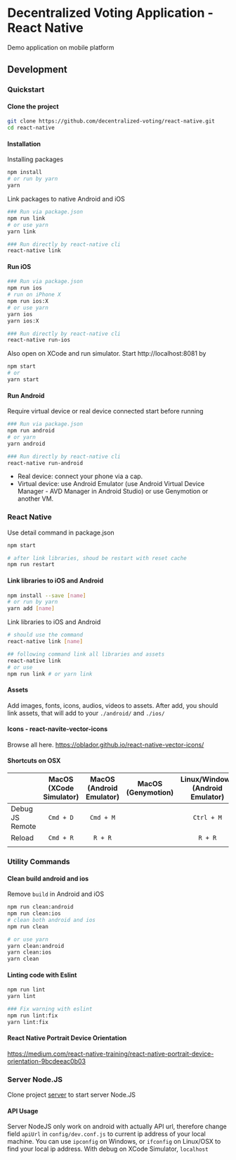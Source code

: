 # Decentralized Voting Application - React Native

Demo application on mobile platform

## Development

### Quickstart

#### Clone the project

```bash
git clone https://github.com/decentralized-voting/react-native.git
cd react-native
```

#### Installation

Installing packages
```bash
npm install
# or run by yarn
yarn
```

Link packages to native Android and iOS
```bash
### Run via package.json
npm run link
# or use yarn
yarn link

### Run directly by react-native cli
react-native link
```

#### Run iOS

```bash
### Run via package.json
npm run ios
# run on iPhone X
npm run ios:X
# or use yarn
yarn ios
yarn ios:X

### Run directly by react-native cli
react-native run-ios
```

Also open on XCode and run simulator. Start http://localhost:8081 by
```bash
npm start
# or
yarn start
```

#### Run Android

Require virtual device or real device connected start before running
```bash
### Run via package.json
npm run android
# or yarn
yarn android

### Run directly by react-native cli
react-native run-android
```

+ Real device: connect your phone via a cap.
+ Virtual device: use Android Emulator (use Android Virtual Device Manager - AVD Manager in Android Studio) or use Genymotion or another VM.


### React Native

Use detail command in package.json
```bash
npm start

# after link libraries, shoud be restart with reset cache
npm run restart
```

#### Link libraries to iOS and Android
```bash
npm install --save [name]
# or run by yarn
yarn add [name]
```

Link libraries to iOS and Android
```bash
# should use the command
react-native link [name]

## following command link all libraries and assets
react-native link
# or use
npm run link # or yarn link
```

#### Assets
Add images, fonts, icons, audios, videos to assets. After add, you should link assets, that will add to your `./android/` and `./ios/`


#### Icons - react-navite-vector-icons
Browse all here. https://oblador.github.io/react-native-vector-icons/


#### Shortcuts on OSX


|                 | MacOS (XCode Simulator) | MacOS (Android Emulator) | MacOS (Genymotion) | Linux/Windows (Android Emulator) | Linux/Windows (Genymotion) |
|-----------------|:-----------------------:|:------------------------:|:------------------:|:--------------------------------:|:--------------------------:|
| Debug JS Remote |        `Cmd + D`        |         `Cmd + M`        |                    |            `Ctrl + M`            |                  |
| Reload          |        `Cmd + R`        |          `R + R`         |                    |            `R + R`            |                     |
|                 |                         |                          |                    |                                  |                            |


### Utility Commands

#### Clean build android and ios
Remove `build` in Android and iOS
```bash
npm run clean:android
npm run clean:ios
# clean both android and ios
npm run clean

# or use yarn
yarn clean:android
yarn clean:ios
yarn clean
```

#### Linting code with Eslint
```bash
npm run lint
yarn lint

### Fix warning with eslint
npm run lint:fix
yarn lint:fix
```




#### React Native Portrait Device Orientation
https://medium.com/react-native-training/react-native-portrait-device-orientation-9bcdeeac0b03







### Server Node.JS
Clone project [server](https://github.com/decentralized-voting/server) to start server Node.JS

#### API Usage
Server NodeJS only work on android with actually API url, therefore change field `apiUrl` in `config/dev.conf.js` to current ip address of your local machine. You can use `ipconfig` on Windows, or `ifconfig` on Linux/OSX to find your local ip address. With debug on XCode Simulator, `localhost`
